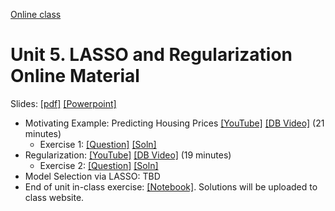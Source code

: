 [Online class](../../online_class.md) 

# Unit 5.  LASSO and Regularization Online Material

Slides:  [[pdf]](./lectures/Lect05_Lasso.pdf)  [[Powerpoint]](./lectures/Lect05_Lasso.pptx) 

* Motivating Example:  Predicting Housing Prices [[YouTube]](https://youtu.be/MuIyhtbgk8c) [[DB Video]](https://www.dropbox.com/s/r38j4nnr5xao2gg/Regularization.mp4) (21 minutes)
    * Exercise 1:  [[Question]](./Ex1_Example.pdf)  [[Soln]](./Ex1_Example_Soln.pdf)  
* Regularization: [[YouTube]](https://youtu.be/B9s1ESSafNY) [[DB Video]](https://www.dropbox.com/s/h2hvs92g4unhs0f/Example.mp4) (19 minutes)
    * Exercise 2:  [[Question]](./Ex2_Regularization.pdf)  [[Soln]](./Ex2_Regularization_Soln.pdf)  
* Model Selection via LASSO: TBD
* End of unit in-class exercise:  [[Notebook]](../lasso_inclass.ipynb).  Solutions will be uploaded to class website.

